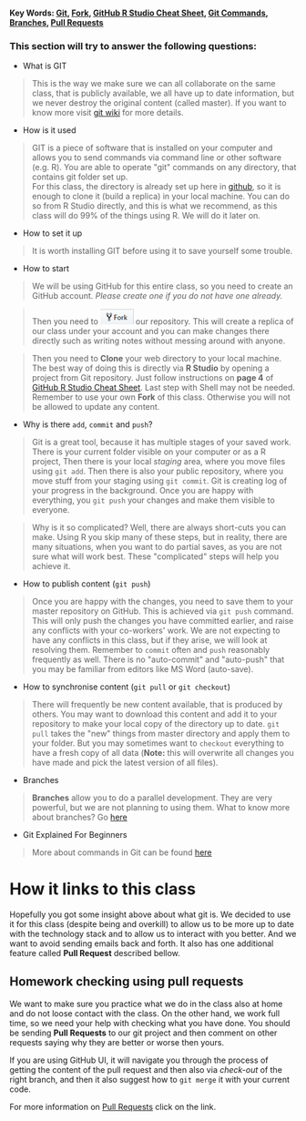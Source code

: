 #### Key Words: [Git](https://juristr.com/blog/2013/04/git-explained/), [Fork](https://help.github.com/articles/fork-a-repo/), [GitHub R Studio Cheat Sheet](http://www.audhalbritter.com/wp-content/uploads/2016/12/Github-%E2%80%93-R-studio-Cheat-Sheet.pdf), [Git Commands](https://education.github.com/git-cheat-sheet-education.pdf), [Branches](https://blog.thoughtram.io/git/rebase-book/2015/02/10/understanding-branches-in-git.html), [Pull Requests](https://help.github.com/articles/checking-out-pull-requests-locally/) 
### This section will try to answer the following questions:
* What is GIT
> This is the way we make sure we can all collaborate on the same class, that is publicly available, we all have up to date information, but we never destroy the original content (called master). If you want to know more visit [git wiki](https://en.wikipedia.org/wiki/Git) for more details.
* How is it used
> GIT is a piece of software that is installed on your computer and allows you to send commands via command line or other software (e.g. R). You are able to operate "git" commands on any directory, that contains git folder set up.  
> For this class, the directory is already set up here in [github](https://github.com/ex-man/GeneralInsurance_Class), so it is enough to clone it (build a replica) in your local machine. You can do so from R Studio directly, and this is what we recommend, as this class will do 99% of the things using R. We will do it later on.
* How to set it up
> It is worth installing GIT before using it to save yourself some trouble. 
* How to start
> We will be using GitHub for this entire class, so you need to create an GitHub account. *Please create one if you do not have one already.*

> Then you need to ![Fork](About_git_files/Fork.png) our repository. This will create a replica of our class under your account and you can make changes there directly such as writing notes without messing around with anyone. 

> Then you need to **Clone** your web directory to your local machine. The best way of doing this is directly via **R Studio** by opening a project from Git repository. Just follow instructions on **page 4** of [GitHub R Studio Cheat Sheet](http://www.audhalbritter.com/wp-content/uploads/2016/12/Github-%E2%80%93-R-studio-Cheat-Sheet.pdf). Last step with Shell may not be needed.
> Remember to use your own **Fork** of this class. Otherwise you will not be allowed to update any content.

* Why is there `add`, `commit` and `push`?
> Git is a great tool, because it has multiple stages of your saved work. 
> There is your current folder visible on your computer or as a R project, 
> Then there is your local *staging* area, where you move files using `git add`.
> Then there is also your public repository, where you move stuff from your staging using `git commit`. Git is creating log of your progress in the background.
> Once you are happy with everything, you `git push` your changes and make them visible to everyone.

> Why is it so complicated? Well, there are always short-cuts you can make. Using R you skip many of these steps, but in reality, there are many situations, when you want to do partial saves, as you are not sure what will work best. These "complicated" steps will help you achieve it.

* How to publish content (`git push`)
> Once you are happy with the changes, you need to save them to your master repository on GitHub. This is achieved via `git push` command. This will only push the changes you have committed earlier, and raise any conflicts with your co-workers' work. We are not expecting to have any conflicts in this class, but if they arise, we will look at resolving them. 
> Remember to `commit` often and `push` reasonably frequently as well. There is no "auto-commit" and "auto-push" that you may be familiar from editors like MS Word (auto-save).

* How to synchronise content (`git pull` or `git checkout`)
> There will frequently be new content available, that is produced by others. You may want to download this content and add it to your repository to make your local copy of the directory up to date. `git pull` takes the "new" things from master directory and apply them to your folder. But you may sometimes want to `checkout` everything to have a fresh copy of all data (**Note:** this will overwrite all changes you have made and pick the latest version of all files).

* Branches
> **Branches** allow you to do a parallel development. They are very powerful, but we are  not planning to using them. What to know more about branches? Go [here](https://blog.thoughtram.io/git/rebase-book/2015/02/10/understanding-branches-in-git.html)

* Git Explained For Beginners
> More about commands in Git can be found [here](https://juristr.com/blog/2013/04/git-explained/)

# How it links to this class
Hopefully you got some insight above about what git is. We decided to use it for this class (despite being and overkill) to allow us to be more up to date with the technology stack and to allow us to interact with you better. And we want to avoid sending emails back and forth. It also has one additional feature called **Pull Request** described bellow. 

## Homework checking using pull requests
We want to make sure you practice what we do in the class also at home and do not loose contact with the class. On the other hand, we work full time, so we need your help with checking what you have done. You should be sending **Pull Requests** to our git project and then comment on other requests saying why they are better or worse then yours.

If you are using GitHub UI, it will navigate you through the process of getting the content of the pull request and then also via *check-out* of the right branch, and then it also suggest how to `git merge` it with your current code.

For more information on [Pull Requests](https://help.github.com/articles/checking-out-pull-requests-locally/) click on the link.
